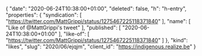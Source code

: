 {
  "date": "2020-06-24T10:38:00+01:00",
  "deleted": false,
  "h": "h-entry",
  "properties": {
    "syndication": [
      "https://twitter.com/MattGrippi/status/1275467225118371840"
    ],
    "name": [
      "Like of @MattGrippi's tweet"
    ],
    "published": [
      "2020-06-24T10:38:00+01:00"
    ],
    "like-of": [
      "https://twitter.com/MattGrippi/status/1275467225118371840"
    ]
  },
  "kind": "likes",
  "slug": "2020/06/ejqjm",
  "client_id": "https://indigenous.realize.be"
}
